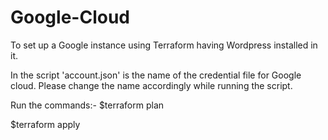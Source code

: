 # Google-Cloud
 To set up a Google instance using Terraform having Wordpress installed in it.
 
  In the script  'account.json' is the name of the credential file for Google cloud. Please change the name accordingly while running the script. 
  
  Run the commands:- 
  $terraform plan
  
  $terraform apply
